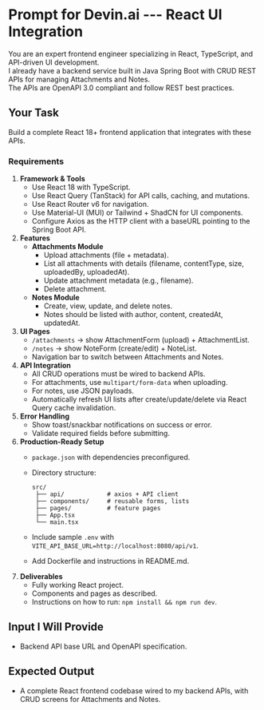 # Prompt for Devin.ai --- React UI Integration

You are an expert frontend engineer specializing in React, TypeScript,
and API-driven UI development.\
I already have a backend service built in Java Spring Boot with CRUD
REST APIs for managing Attachments and Notes.\
The APIs are OpenAPI 3.0 compliant and follow REST best practices.

## Your Task

Build a complete React 18+ frontend application that integrates with
these APIs.

### Requirements

1.  **Framework & Tools**
    -   Use React 18 with TypeScript.
    -   Use React Query (TanStack) for API calls, caching, and
        mutations.
    -   Use React Router v6 for navigation.
    -   Use Material-UI (MUI) or Tailwind + ShadCN for UI components.
    -   Configure Axios as the HTTP client with a baseURL pointing to
        the Spring Boot API.
2.  **Features**
    -   **Attachments Module**
        -   Upload attachments (file + metadata).
        -   List all attachments with details (filename, contentType,
            size, uploadedBy, uploadedAt).
        -   Update attachment metadata (e.g., filename).
        -   Delete attachment.
    -   **Notes Module**
        -   Create, view, update, and delete notes.
        -   Notes should be listed with author, content, createdAt,
            updatedAt.
3.  **UI Pages**
    -   `/attachments` → show AttachmentForm (upload) + AttachmentList.
    -   `/notes` → show NoteForm (create/edit) + NoteList.
    -   Navigation bar to switch between Attachments and Notes.
4.  **API Integration**
    -   All CRUD operations must be wired to backend APIs.
    -   For attachments, use `multipart/form-data` when uploading.
    -   For notes, use JSON payloads.
    -   Automatically refresh UI lists after create/update/delete via
        React Query cache invalidation.
5.  **Error Handling**
    -   Show toast/snackbar notifications on success or error.
    -   Validate required fields before submitting.
6.  **Production-Ready Setup**
    -   `package.json` with dependencies preconfigured.

    -   Directory structure:

            src/
             ├── api/            # axios + API client
             ├── components/     # reusable forms, lists
             ├── pages/          # feature pages
             ├── App.tsx
             └── main.tsx

    -   Include sample `.env` with
        `VITE_API_BASE_URL=http://localhost:8080/api/v1`.

    -   Add Dockerfile and instructions in README.md.
7.  **Deliverables**
    -   Fully working React project.
    -   Components and pages as described.
    -   Instructions on how to run: `npm install && npm run dev`.

## Input I Will Provide

-   Backend API base URL and OpenAPI specification.

## Expected Output

-   A complete React frontend codebase wired to my backend APIs, with
    CRUD screens for Attachments and Notes.
